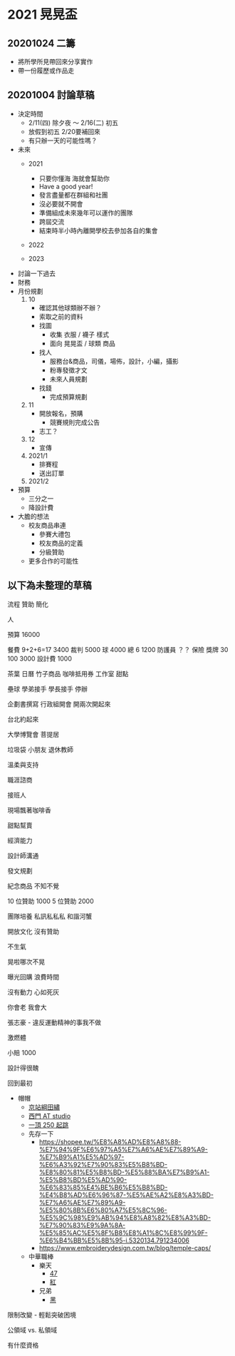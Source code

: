 # 2021 晃晃盃

## 20201024 二籌
- 將所學所見帶回來分享實作
- 帶一份履歷或作品走

## 20201004 討論草稿
- 決定時間
    - 2/11(四) 除夕夜 ～ 2/16(二) 初五
    - 放假到初五 2/20要補回來
    - 有只辦一天的可能性嗎？
- 未來
    - 2021
        - 只要你懂海 海就會幫助你
        - Have a good year!
        - 發言盡量都在群組和社團
        - 沒必要就不開會
        - 準備組成未來幾年可以運作的團隊
        - 跨屆交流
        - 結束時半小時內離開學校去參加各自的集會
    - 2022
        
    - 2023
- 討論一下過去
- 財務
- 月份規劃
   1. 10
        - 確認其他球類辦不辦？
        - 索取之前的資料
        - 找圖
            - 收集 衣服 / 襪子 樣式
            - 面向 晃晃盃 / 球類 商品
        - 找人
            - 服務台&商品，司儀，場佈，設計，小編，攝影
            - 粉專發徵才文
            - 未來人員規劃
        - 找錢
            - 完成預算規劃
    2. 11
        - 開放報名，預購
            - 競賽規則完成公告
        - 志工？
    3. 12
        - 宣傳
    4. 2021/1
        - 排賽程
        - 送出訂單
    5. 2021/2
- 預算
    - 三分之一
    - 降設計費
- 大膽的想法
    - 校友商品串連
        - 參賽大禮包
        - 校友商品的定義
        - 分級贊助
    - 更多合作的可能性


## 以下為未整理的草稿

流程
贊助
簡化

人

預算
16000

餐費 9+2+6=17 3400
裁判 5000
球 4000
總 6 1200
防護員 ？？
保險
獎牌 30 100 3000
設計費 1000

茶葉 日曆 竹子商品 咖啡抵用券 工作室 甜點

壘球
    學弟接手
    學長接手
    停辦

企劃書撰寫
行政組開會 開兩次開起來

台北約起來

大學博覽會
菩提居

垃圾袋
小朋友
退休教師

溫柔與支持

職涯諮商

接班人

現場飄著咖啡香

甜點幫賣

經濟能力

設計師溝通

發文規劃

紀念商品
    不知不覺

10 位贊助 1000
5 位贊助 2000

團隊培養
私訊私私私
和諧河蟹

開放文化
沒有贊助

不生氣

晃啦哪次不晃

曝光回購
浪費時間

沒有動力 心如死灰

你會老 我會大

張志豪 - 違反運動精神的事我不做

激燃體

小賠 1000

設計得很醜

回到最初

- 帽帽
    - [京站綱田繡](https://www.kangtien.com/)
    - [西門 AT studio](https://www.facebook.com/atstudio.tw/shop/?referral_code=page_shop_tab&preview=1)
    - [一頂 250 起跳](https://an-hsienlife.com/customize-hat-only-250-dollars/)
    - 先存一下
        - https://shopee.tw/%E8%A8%AD%E8%A8%88-%E7%94%9F%E6%97%A5%E7%A6%AE%E7%89%A9-%E7%B9%A1%E5%AD%97-%E6%A3%92%E7%90%83%E5%B8%BD-%E8%80%81%E5%B8%BD-%E5%88%BA%E7%B9%A1-%E5%B8%BD%E5%AD%90-%E6%83%85%E4%BE%B6%E5%B8%BD-%E4%B8%AD%E6%96%87-%E5%AE%A2%E8%A3%BD-%E7%A6%AE%E7%89%A9-%E5%80%8B%E6%80%A7%E5%8C%96-%E5%9C%98%E9%AB%94%E8%A8%82%E8%A3%BD-%E7%90%83%E9%9A%8A-%E5%85%AC%E5%8F%B8%E8%A1%8C%E8%99%9F-%E6%B4%BB%E5%8B%95-i.5320134.791234006
        - https://www.embroiderydesign.com.tw/blog/temple-caps/
    - 中華職棒
        - 樂天
            - [47](https://www.rakuten.com.tw/shop/monkeyshop/product/djvqfoigr/?l-id=tw_shopcategory_grid_product_19)
            - [紅](https://www.rakuten.com.tw/shop/monkeyshop/product/5t05hbmkf/?l-id=tw_shopcategory_grid_product_4)
        - 兄弟
            - [黑](https://www.brothers-shop.com.tw/brothers/product.php?cid=367&pid=3314)

限制改變 - 輕鬆突破困境

公領域 vs. 私領域

有什麼資格